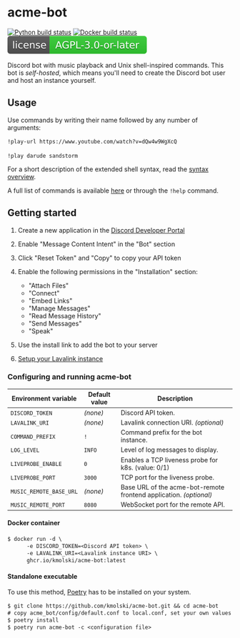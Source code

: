 # acme-bot

[![Python build status](https://github.com/kmolski/acme-bot/actions/workflows/wheel_build.yml/badge.svg)](https://github.com/kmolski/acme-bot/actions/workflows/wheel_build.yml)
[![Docker build status](https://github.com/kmolski/acme-bot/actions/workflows/docker_build.yml/badge.svg)](https://github.com/kmolski/acme-bot/actions/workflows/docker_build.yml)
[![License](docs/license.svg)](https://opensource.org/license/agpl-v3)

Discord bot with music playback and Unix shell-inspired commands.
This bot is _self-hosted_, which means you'll need to create
the Discord bot user and host an instance yourself.

Usage
-----

Use commands by writing their name followed by any number of arguments:
```
!play-url https://www.youtube.com/watch?v=dQw4w9WgXcQ

!play darude sandstorm
```

For a short description of the extended shell syntax, read the [syntax overview](docs/shell_syntax.md).

A full list of commands is available [here](docs/commands.md) or through the `!help` command.

Getting started
---------------

1. Create a new application in the [Discord Developer Portal](https://discord.com/developers/applications)
2. Enable "Message Content Intent" in the "Bot" section
3. Click "Reset Token" and "Copy" to copy your API token
4. Enable the following permissions in the "Installation" section:
   - "Attach Files"
   - "Connect"
   - "Embed Links"
   - "Manage Messages"
   - "Read Message History"
   - "Send Messages"
   - "Speak"

5. Use the install link to add the bot to your server
6. [Setup your Lavalink instance](https://lavalink.dev/getting-started/index.html#running-lavalink)

### Configuring and running acme-bot

| Environment variable    | Default value | Description                                                        |
|-------------------------|---------------|--------------------------------------------------------------------|
| `DISCORD_TOKEN`         | _(none)_      | Discord API token.                                                 |
| `LAVALINK_URI`          | _(none)_      | Lavalink connection URI. _(optional)_                              |
| `COMMAND_PREFIX`        | `!`           | Command prefix for the bot instance.                               |
| `LOG_LEVEL`             | `INFO`        | Level of log messages to display.                                  |
| `LIVEPROBE_ENABLE`      | `0`           | Enables a TCP liveness probe for k8s. (value: 0/1)                 |
| `LIVEPROBE_PORT`        | `3000`        | TCP port for the liveness probe.                                   |
| `MUSIC_REMOTE_BASE_URL` | _(none)_      | Base URL of the acme-bot-remote frontend application. _(optional)_ |
| `MUSIC_REMOTE_PORT`     | `8080`        | WebSocket port for the remote API.                                 |

#### Docker container

```console
$ docker run -d \
      -e DISCORD_TOKEN=<Discord API token> \
      -e LAVALINK_URI=<Lavalink instance URI> \
      ghcr.io/kmolski/acme-bot:latest
```

#### Standalone executable

To use this method, [Poetry](https://python-poetry.org) has to be installed on your system.

```console
$ git clone https://github.com/kmolski/acme-bot.git && cd acme-bot
# copy acme_bot/config/default.conf to local.conf, set your own values
$ poetry install
$ poetry run acme-bot -c <configuration file>
```
